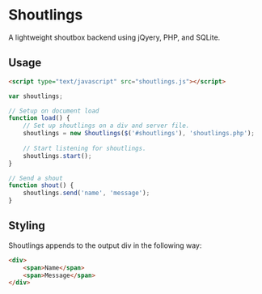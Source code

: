 Shoutlings
==========

A lightweight shoutbox backend using jQyery, PHP, and SQLite.

Usage
-----

```html
<script type="text/javascript" src="shoutlings.js"></script>
```

```javascript
var shoutlings;

// Setup on document load
function load() {
	// Set up shoutlings on a div and server file.
	shoutlings = new Shoutlings($('#shoutlings'), 'shoutlings.php');
	
	// Start listening for shoutlings.
	shoutlings.start();
}

// Send a shout
function shout() {
	shoutlings.send('name', 'message');
}
```

Styling
-----

Shoutlings appends to the output div in the following way:

```html
<div>
	<span>Name</span>
	<span>Message</span>
</div>
```
